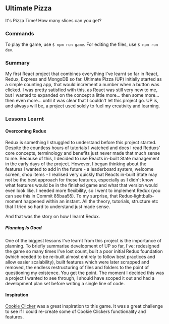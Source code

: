 ## Ultimate Pizza
It's Pizza Time! How many slices can you get?

### Commands
To play the game, use `$ npm run game`. 
For editing the files, use `$ npm run dev`. 

### Summary
My first React project that combines everything I've learnt so far in React, Redux, Express and MongoDB so far. Ultimate Pizza (UP) initially started as a simple counting app, that would increment a number when a button was clicked. I was pretty satisfied with this, as React was still very new to me, but I wanted to expanded on the concept a little more... then some more... then even more... until it was clear that I couldn't let this project go. UP is, and always will be, a project used solely to fuel my creativity and learning.

### Lessons Learnt
#### Overcoming Redux
Redux is something I struggled to understand before this project started. Despite the countless hours of tutorials I watched and docs I read Reduxs' core concepts, terminology and benefits just never made that much sense to me. Because of this, I decided to use Reacts in-built State management in the early days of the project. However, I began thinking about the features I wanted to add in the future - a leaderboard system, welcome screen, shop items - I realised very quickly that Reacts in-built State may not be the best approach for these features, especially as I didn't know what features would be in the finished game and what that version would even look like. I needed more flexibility, so I went to implement Redux (you can see this in Commit 85baa55). To my surprise, that Redux-lightbulb-moment happened within an instant. All the theory, tutorials, structure etc that I tried so hard to understand just made sense.

And that was the story on how I learnt Redux.

##### Planning Is Good
One of the biggest lessons I've learnt from this project is the importance of planning. To briefly summarise development of UP so far, I've: redesigned the game so many times I've lost count, built a poor initial Redux foundation (which needed to be re-built almost entirely to follow best practices and allow easier scalability), built features which were later scrapped and removed, the endless restructuring of files and folders to the point of questioning my existence. You get the point. The moment I decided this was a project I wanted to see through, I should have scoped it out and had a development plan set before writing a single line of code.


#### Inspiration
[Cookie Clicker](http://orteil.dashnet.org/cookieclicker/) was a great inspiration to this game. It was a great challenge to see if I could re-create some of Cookie Clickers functionality and features.
